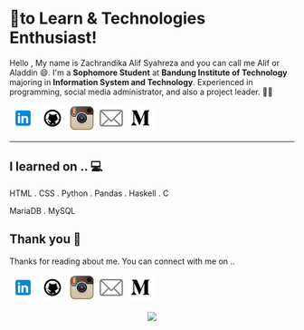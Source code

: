 <!-- links to social media accounts -->
<!-- icons  -->

[1.1]: https://github.com/alifsyr/alifsyr/blob/main/assets/icons/icons8-linkedin-48.png (Linkedin Zachrandika Alif Syahreza)
[2.1]: https://github.com/alifsyr/alifsyr/blob/main/assets/icons/icons8-github-48.png (Github Zachrandika Alif Syahreza)
[3.1]: https://github.com/alifsyr/alifsyr/blob/main/assets/icons/icons8-instagram-48.png (Instagram Zachrandika Alif Syahreza)
[4.1]: https://github.com/alifsyr/alifsyr/blob/main/assets/icons/icons8-mail-48.png (Email Zachrandika Alif Syahreza)
[5.1]: https://github.com/alifsyr/alifsyr/blob/main/assets/icons/icons8-medium-new-48.png (Medium Zachrandika Alif Syahreza)

<!-- links to social media accounts -->

[1]: http://linkedin.com/in/alifsyr
[2]: https://github.com/alifsyr
[3]: https://instagram.com/__zchrndkalif
[4]: mailto:alifsyr@gmail.com
[5]: https://medium.com/@alifsyr

<!-- section - intro -->

# 💖to Learn & Technologies Enthusiast!

Hello , My name is Zachrandika Alif Syahreza and you can call me Alif or Aladdin 😄. I'm a **Sophomore Student** at **Bandung Institute of Technology** majoring in **Information System and Technology**. Experienced in programming, social media administrator, and
also a project leader. 👋💕

<!-- section - intro -->

<!-- section - social media icons -->

[![linkedin][1.1]][1]
[![github][2.1]][2]
[![instagram][3.1]][3]
[![email][4.1]][4]
[![medium][5.1]][5]

<!-- section - social media icons -->

---

<!-- section - skills -->

## I learned on .. 💻

HTML . CSS . Python . Pandas . Haskell . C

MariaDB . MySQL
 
<!-- section - skills -->

## Thank you 🤞

Thanks for reading about me. You can connect with me on ..

<!-- section - social media icons -->

[![linkedin][1.1]][1]
[![github][2.1]][2]
[![instagram][3.1]][3]
[![email][4.1]][4]
[![medium][5.1]][5]

<!-- section - social media icons -->

<p align='center'>
<img align='center' src="https://visitor-badge.glitch.me/badge?page_id=alifsyr.visitor-badge">
 <p/>
